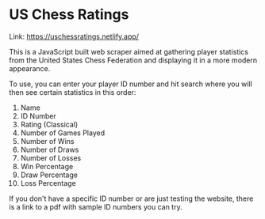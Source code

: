# US Chess Ratings

Link: https://uschessratings.netlify.app/

This is a JavaScript built web scraper aimed at gathering player statistics from
the United States Chess Federation and displaying it in a more modern appearance.

To use, you can enter your player ID number and hit search where you will then see
certain statistics in this order:

1. Name
2. ID Number
3. Rating (Classical)
4. Number of Games Played
5. Number of Wins
6. Number of Draws
7. Number of Losses
8. Win Percentage
9. Draw Percentage
10. Loss Percentage

If you don't have a specific ID number or are just testing the website,
there is a link to a pdf with sample ID numbers you can try.

